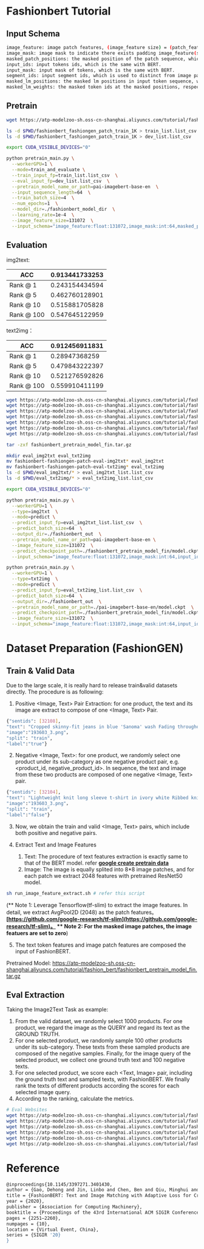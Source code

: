 # Fashionbert Tutorial

## Input Schema
``` bash 
image_feature: image patch features, (image_feature size) = (patch_feature size) * (image_patch number). For example, given on image, we equally split it into 64 patches, and for each patch we extract 2048 embedding. Thus, the image_feature size is equal to 131072(2048*64) in our paper.
image_mask: image mask to indicate there exists padding image_feature(s). In FashionBERT, all image are equally splitted into patches with same number. Thus, image_mask are 1.
masked_patch_positions: the masked position of the patch sequence, which is randomly selected from the patch sequence.
input_ids: input tokens ids, which is the same with BERT.
input_mask: input mask of tokens, which is the same with BERT.
segment_ids: input segment ids, which is used to distinct from image patch input. We use 0 to indicate text token input in our paper, which is the same with BERT.
masked_lm_positions: the masked lm positions in input token sequence, which is the same with BERT.
masked_lm_weights: the masked token ids at the masked positions, respectively, which is the same with BERT.
```

## Pretrain
```bash
wget https://atp-modelzoo-sh.oss-cn-shanghai.aliyuncs.com/tutorial/fashion_bert/fashionbert_fashiongen_patch_train_1K

ls -d $PWD/fashionbert_fashiongen_patch_train_1K > train_list.list_csv
ls -d $PWD/fashionbert_fashiongen_patch_train_1K > dev_list.list_csv

export CUDA_VISIBLE_DEVICES="0"

python pretrain_main.py \
  --workerGPU=1 \
  --mode=train_and_evaluate \
  --train_input_fp=train_list.list_csv  \
  --eval_input_fp=dev_list.list_csv  \
  --pretrain_model_name_or_path=pai-imagebert-base-en  \
  --input_sequence_length=64  \
  --train_batch_size=4  \
  --num_epochs=1  \
  --model_dir=./fashionbert_model_dir  \
  --learning_rate=1e-4  \
  --image_feature_size=131072  \
  --input_schema="image_feature:float:131072,image_mask:int:64,masked_patch_positions:int:5,input_ids:int:64,input_mask:int:64,segment_ids:int:64,masked_lm_positions:int:10,masked_lm_ids:int:10,masked_lm_weights:float:10,nx_sent_labels:int:1"  \

```

## Evaluation

img2text:

| ACC | 0.913441733253 |
| --- | --- |
| Rank @ 1 | 0.243154434594 |
| Rank @ 5 | 0.462760128901 |
| Rank @ 10 | 0.515881705828 |
| Rank @ 100 | 0.547645122959 |



text2img：

| ACC | 0.912456911831 |
| --- | --- |
| Rank @ 1 | 0.28947368259 |
| Rank @ 5 | 0.479843222397 |
| Rank @ 10 | 0.521276592826 |
| Rank @ 100 | 0.559910411199 |



```bash
wget https://atp-modelzoo-sh.oss-cn-shanghai.aliyuncs.com/tutorial/fashion_bert/fashionbert-fashiongen-patch-eval-img2txt__097eaabf2d1e4464b88453bc7dfc8878
wget https://atp-modelzoo-sh.oss-cn-shanghai.aliyuncs.com/tutorial/fashion_bert/fashionbert-fashiongen-patch-eval-img2txt__1b7320f883b6453e8922f520bac18e84
wget https://atp-modelzoo-sh.oss-cn-shanghai.aliyuncs.com/tutorial/fashion_bert/fashionbert-fashiongen-patch-eval-img2txt__770ef9af0ab246dfb2269b9e008bc144
wget https://atp-modelzoo-sh.oss-cn-shanghai.aliyuncs.com/tutorial/fashion_bert/fashionbert-fashiongen-patch-eval-txt2img__9d7082f64d0346fea770b66cdba0fcd2
wget https://atp-modelzoo-sh.oss-cn-shanghai.aliyuncs.com/tutorial/fashion_bert/fashionbert-fashiongen-patch-eval-txt2img__c4aff1da32324da081af6324570c0bda
wget https://atp-modelzoo-sh.oss-cn-shanghai.aliyuncs.com/tutorial/fashion_bert/fashionbert-fashiongen-patch-eval-txt2img__e928ee31b75940e88f1da64f133d9c4d
wget https://atp-modelzoo-sh.oss-cn-shanghai.aliyuncs.com/tutorial/fashion_bert/fashionbert_pretrain_model_fin.tar.gz

tar -zxf fashionbert_pretrain_model_fin.tar.gz

mkdir eval_img2txt eval_txt2img
mv fashionbert-fashiongen-patch-eval-img2txt* eval_img2txt
mv fashionbert-fashiongen-patch-eval-txt2img* eval_txt2img
ls -d $PWD/eval_img2txt/* > eval_img2txt_list.list_csv
ls -d $PWD/eval_txt2img/* > eval_txt2img_list.list_csv

export CUDA_VISIBLE_DEVICES="0"

python pretrain_main.py \
  --workerGPU=1 \
  --type=img2txt  \
  --mode=predict \
  --predict_input_fp=eval_img2txt_list.list_csv  \
  --predict_batch_size=64  \
  --output_dir=./fashionbert_out  \
  --pretrain_model_name_or_path=pai-imagebert-base-en \
  --image_feature_size=131072  \
  --predict_checkpoint_path=./fashionbert_pretrain_model_fin/model.ckpt-54198  \
  --input_schema="image_feature:float:131072,image_mask:int:64,input_ids:int:64,input_mask:int:64,segment_ids:int:64,nx_sent_labels:int:1,prod_desc:str:1,text_prod_id:str:1,image_prod_id:str:1,prod_img_id:str:1"  \

python pretrain_main.py \
  --workerGPU=1 \
  --type=txt2img  \
  --mode=predict \
  --predict_input_fp=eval_txt2img_list.list_csv  \
  --predict_batch_size=64  \
  --output_dir=./fashionbert_out  \
  --pretrain_model_name_or_path=./pai-imagebert-base-en/model.ckpt  \
  --predict_checkpoint_path=./fashionbert_pretrain_model_fin/model.ckpt-54198  \
  --image_feature_size=131072  \
  --input_schema="image_feature:float:131072,image_mask:int:64,input_ids:int:64,input_mask:int:64,segment_ids:int:64,nx_sent_labels:int:1,prod_desc:str:1,text_prod_id:str:1,image_prod_id:str:1,prod_img_id:str:1"  \

```


# Dataset Preparation (FashionGEN)
## Train & Valid Data 
Due to the large scale, it is really hard to release train&valid datasets directly.
The procedure is as following:

1. Positive <Image, Text> Pair Extraction: for one product, the text and its image are extract to compose of one <Image, Text> Pair. 

```bash
{"sentids": [32108], 
"text": "Cropped skinny-fit jeans in blue 'Sanoma' wash Fading throughout Five-pocket styling Embroidered logo at back pocket Contrast stitching in golden yellow Zip-fly"，
"image":"193603_3.png"，
"split": "train",
"label":"true"}
```

2. Negative <Image, Text>: for one product, we randomly select one product under its sub-category as one negative product pair, e.g. <product_id, negative_product_id>. In sequence, the text and image from these two products are composed of one negative <Image, Text> pair.

```bash
{"sentids": [32104], 
"text": "Lightweight knit long sleeve t-shirt in ivory white Ribbed knit trim at scoopneck collar and armscyes Raw edge at hem Tonal stitching"，
"image":"193603_3.png"，
"split": "train",
"label":"false"}
```

3. Now, we obtain the train and valid <Image, Text> pairs, which include both positive and negative pairs.

4. Extract Text and Image Features
   1. Text: The procedure of text features extraction is exactly same to that of the BERT model. refer **[google create pretrain data](https://github.com/google-research/bert/blob/master/create_pretraining_data.py)**
   2. Image: The image is equally splited into 8*8 image patches, and for each patch we extract 2048 features with pretrained ResNet50 model.
 ```bash
 sh run_image_feature_extract.sh # refer this script
 ```
(** Note 1: Leverage Tensorflow(tf-slim) to extract the image features. In detail, we extract AvgPool2D (2048) as the patch features。**[https://github.com/google-research/tf-slim](https://github.com/google-research/tf-slim)。
** Note 2: For the masked image patches, the image featuers are set to zero**)

5. The text token features and image patch features are composed the input of FashionBERT.

Pretrained Model: https://atp-modelzoo-sh.oss-cn-shanghai.aliyuncs.com/tutorial/fashion_bert/fashionbert_pretrain_model_fin.tar.gz

## Eval Extraction
Taking the Image2Text Task as example:

1. From the valid dataset, we randomly select 1000 products. For one product, we regard the image as the QUERY and regard its text as the GROUND TRUTH.
2. For one selected product, we randomly sample 100 other products under its sub-category. These texts from these sampled products are composed of the negative samples. Finally, for the image query of the selected product, we collect one ground truth text and 100 negative texts.
3. For one selected product, we score each <Text, Image> pair, including the ground truth text and sampled texts, with FashionBERT. We finally rank the texts of different products according the scores for each selected image query.
4.  According to the ranking, calculate the metrics.

```bash
# Eval Websites
wget https://atp-modelzoo-sh.oss-cn-shanghai.aliyuncs.com/tutorial/fashion_bert/fashionbert-fashiongen-patch-eval-img2txt__097eaabf2d1e4464b88453bc7dfc8878
wget https://atp-modelzoo-sh.oss-cn-shanghai.aliyuncs.com/tutorial/fashion_bert/fashionbert-fashiongen-patch-eval-img2txt__1b7320f883b6453e8922f520bac18e84
wget https://atp-modelzoo-sh.oss-cn-shanghai.aliyuncs.com/tutorial/fashion_bert/fashionbert-fashiongen-patch-eval-img2txt__770ef9af0ab246dfb2269b9e008bc144
wget https://atp-modelzoo-sh.oss-cn-shanghai.aliyuncs.com/tutorial/fashion_bert/fashionbert-fashiongen-patch-eval-txt2img__9d7082f64d0346fea770b66cdba0fcd2
wget https://atp-modelzoo-sh.oss-cn-shanghai.aliyuncs.com/tutorial/fashion_bert/fashionbert-fashiongen-patch-eval-txt2img__c4aff1da32324da081af6324570c0bda
wget https://atp-modelzoo-sh.oss-cn-shanghai.aliyuncs.com/tutorial/fashion_bert/fashionbert-fashiongen-patch-eval-txt2img__e928ee31b75940e88f1da64f133d9c4d
```

# Reference

``` bash
@inproceedings{10.1145/3397271.3401430,
author = {Gao, Dehong and Jin, Linbo and Chen, Ben and Qiu, Minghui and Li, Peng and Wei, Yi and Hu, Yi and Wang, Hao},
title = {FashionBERT: Text and Image Matching with Adaptive Loss for Cross-Modal Retrieval},
year = {2020},
publisher = {Association for Computing Machinery},
booktitle = {Proceedings of the 43rd International ACM SIGIR Conference on Research and Development in Information Retrieval},
pages = {2251–2260},
numpages = {10},
location = {Virtual Event, China},
series = {SIGIR '20}
}
```
